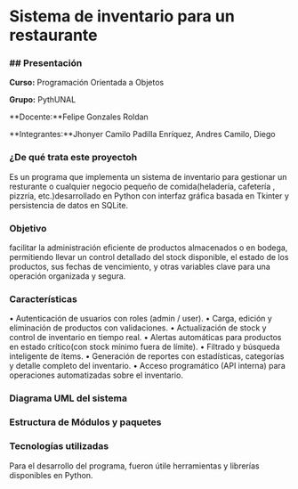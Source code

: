 # Sistema de inventario para un restaurante

### ## Presentación

**Curso:** Programación Orientada a Objetos 

**Grupo:** PythUNAL

**Docente:**Felipe Gonzales  Roldan

**Integrantes:**Jhonyer Camilo Padilla Enríquez, Andres Camilo, Diego 

### ¿De qué trata este proyectoh
<p>Es un programa que implementa un sistema de inventario para gestionar un resturante o cualquier negocio pequeño de comida(heladería, cafetería , pizzría, etc.)desarrollado en Python con interfaz gráfica basada en Tkinter y persistencia de datos en SQLite.
 
### Objetivo
 facilitar la administración eficiente de productos almacenados o en bodega, permitiendo llevar un control detallado del stock disponible, el estado de los productos, sus fechas de vencimiento, y otras variables clave para una operación organizada y segura.
 
### Características 
•  Autenticación de usuarios con roles (admin / user).
•  Carga, edición y eliminación de productos con validaciones.
•  Actualización de stock y control de inventario en tiempo real.
•  Alertas automáticas para productos en estado crítico(con stock mínimo fuera de límite).
•  Filtrado y búsqueda inteligente de ítems.
•  Generación de reportes con estadísticas, categorías y detalle completo del inventario.
•  Acceso programático (API interna) para operaciones automatizadas sobre el inventario.

###  Diagrama UML del sistema

### Estructura de Módulos y paquetes

### Tecnologías utilizadas 

Para el desarrollo del programa, fueron útile herramientas y librerías disponibles en Python. 



